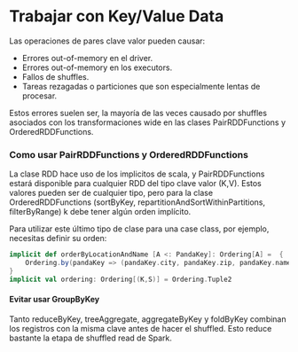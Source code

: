 # Trabajar con Key/Value Data

Las operaciones de pares clave valor pueden causar:

* Errores out-of-memory en el driver.
* Errores out-of-memory en los executors.
* Fallos de shuffles.
* Tareas rezagadas o particiones que son especialmente  lentas de procesar.

&#x20;Estos errores suelen ser, la mayoría de las veces causado por shuffles asociados con los transformaciones wide en las clases PairRDDFunctions y OrderedRDDFunctions.

### Como usar PairRDDFunctions y OrderedRDDFunctions

La clase RDD hace uso de los implicitos de scala, y PairRDDFunctions estará disponible para cualquier RDD del tipo clave valor (K,V). Estos valores pueden ser de cualquier tipo, pero para la clase OrderedRDDFunctions (sortByKey, repartitionAndSortWithinPartitions, filterByRange) k debe tener algún orden implícito.

Para utilizar este último tipo de clase para una case class, por ejemplo, necesitas definir su orden:

```scala
implicit def orderByLocationAndName [A <: PandaKey]: Ordering[A] =  {
    Ordering.by(pandaKey => (pandaKey.city, pandaKey.zip, pandaKey.name))
}
implicit val ordering: Ordering[(K,S)] = Ordering.Tuple2
```

#### Evitar usar GroupByKey

Tanto reduceByKey, treeAggregate, aggregateByKey y foldByKey combinan los registros con la misma clave antes de hacer el shuffled. Esto reduce bastante la etapa de shuffled read de Spark.
